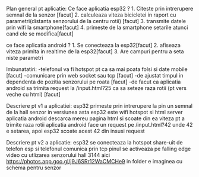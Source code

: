 Plan general pt aplicatie: 
Ce face aplicatia esp32 ? 
    1. Citeste prin intrerupere semnal de la senzor [facut]
    2. calculeaza viteza bicicletei in raport cu parametri(distanta senzorului de la centru rotii) [facut]
    3. transmite datele prin wifi la smartphone[facut]
    4. primeste de la smartphone setarile atunci cand ele se modifica[facut]

ce face aplicatia android ?
    1. Se conecteaza la esp32[facut]
    2. afiseaza viteza primita in realtime de la esp32[facut]
    3. Are campuri pentru a seta niste parametri

Imbunatatiri:
-telefonul va fi hotspot pt ca sa mai poata folsi si date mobile [facut]
-comunicare prin web socket sau tcp [facut]
-de ajustat timpul in dependenta de pozitia senzorului pe roata [facut]
-de facut ca aplicatia android sa trimita request la /input.html?25 ca sa seteze raza rotii (pt vers veche cu html) [facut]

Descriere pt v1 a aplicatiei:
	esp32 primeste prin intrerupere la pin un semnal de la hall senzor
	in versiunea asta esp32 este wifi hotspot si html server
	aplicatia android descarca mereu pagina html si scoate din ea viteza
	pt a trimite raza rotii aplicatia android face un request pe /input.html?42
	unde 42 e setarea, apoi esp32 scoate acest 42 din insusi request

Descriere pt v2 a aplicatie:
    esp32 se conecteaza la hotspot share-uit de telefon
    esp si telefonul comunica prin tcp
    pinul se activeaza pe falling edge
    video cu utlizarea senzorului hall 3144 aici https://photos.app.goo.gl/j9J6SRr12WaCMCHe9
    in folder e imaginea cu schema pentru senzor